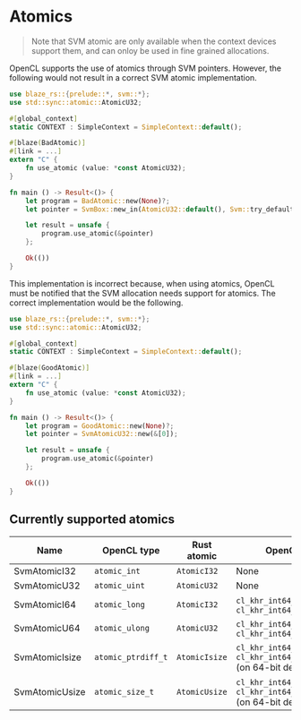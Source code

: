 # Atomics
> Note that SVM atomic are only available when the context devices support them, and can onloy be used in fine grained allocations.

OpenCL supports the use of atomics through SVM pointers. However, the following would not result in a correct SVM atomic implementation.

```rust
use blaze_rs::{prelude::*, svm::*};
use std::sync::atomic::AtomicU32;

#[global_context]
static CONTEXT : SimpleContext = SimpleContext::default();

#[blaze(BadAtomic)]
#[link = ...]
extern "C" {
    fn use_atomic (value: *const AtomicU32);
}

fn main () -> Result<()> {
    let program = BadAtomic::new(None)?;
    let pointer = SvmBox::new_in(AtomicU32::default(), Svm::try_default()?);

    let result = unsafe {
        program.use_atomic(&pointer)
    };

    Ok(())
}
```

This implementation is incorrect because, when using atomics, OpenCL must be notified that the SVM allocation needs support for atomics. The correct implementation would be the following.

```rust
use blaze_rs::{prelude::*, svm::*};
use std::sync::atomic::AtomicU32;

#[global_context]
static CONTEXT : SimpleContext = SimpleContext::default();

#[blaze(GoodAtomic)]
#[link = ...]
extern "C" {
    fn use_atomic (value: *const AtomicU32);
}

fn main () -> Result<()> {
    let program = GoodAtomic::new(None)?;
    let pointer = SvmAtomicU32::new(&[0]);

    let result = unsafe {
        program.use_atomic(&pointer)
    };

    Ok(())
}
```

## Currently supported atomics
| Name            | OpenCL type        | Rust atomic   | OpenCL features                                                                     |
| -------------   | ------------------ | ------------- | ----------------------------------------------------------------------------------- |
| SvmAtomicI32    | `atomic_int`       | `AtomicI32`   | None                                                                                |
| SvmAtomicU32    | `atomic_uint`      | `AtomicU32`   | None                                                                                |
| SvmAtomicI64    | `atomic_long`      | `AtomicI32`   | `cl_khr_int64_base_atomics` and `cl_khr_int64_extended_atomics`                     |
| SvmAtomicU64    | `atomic_ulong`     | `AtomicU32`   | `cl_khr_int64_base_atomics` and `cl_khr_int64_extended_atomics`                     |
| SvmAtomicIsize  | `atomic_ptrdiff_t` | `AtomicIsize` | `cl_khr_int64_base_atomics` and `cl_khr_int64_extended_atomics` (on 64-bit devices) |
| SvmAtomicUsize  | `atomic_size_t`    | `AtomicUsize` | `cl_khr_int64_base_atomics` and `cl_khr_int64_extended_atomics` (on 64-bit devices) |